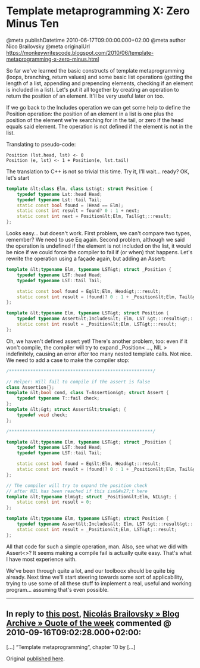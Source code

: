 # Template metaprogramming X: Zero Minus Ten

@meta publishDatetime 2010-06-17T09:00:00.000+02:00
@meta author Nico Brailovsky
@meta originalUrl https://monkeywritescode.blogspot.com/2010/06/template-metaprogramming-x-zero-minus.html

So far we've learned the basic constructs of template metaprogramming (loops, branching, return values) and some basic list operations (getting the length of a list, appending and prepending elements, checking if an element is included in a list). Let's put it all together by creating an operation to return the position of an element. It'll be very useful later on too.

If we go back to the Includes operation we can get some help to define the Position operation: the position of an element in a list is one plus the position of the element we're searching for in the tail, or zero if the head equals said element. The operation is not defined if the element is not in the list.

Translating to pseudo-code:

```
Position (lst.head, lst) <- 0
Position (e, lst) <- 1 + Position(e, lst.tail)

```

The translation to C++ is not so trivial this time. Try it, I'll wait... ready? OK, let's start

```c++
template &lt;class Elm, class Lst&gt; struct Position {
	typedef typename Lst::head Head;
	typedef typename Lst::tail Tail;
	static const bool found = (Head == Elm);
	static const int result = found? 0 : 1 + next;
	static const int next = Position&lt;Elm, Tail&gt;::result;
};

```

Looks easy... but doesn't work. First problem, we can't compare two types, remember? We need to use Eq again. Second problem, although we said the operation is undefined if the element is not included on the list, it would be nice if we could force the compiler to fail if (or when) that happens. Let's rewrite the operation using a façade again, but adding an Assert:

```c++
template &lt;typename Elm, typename LST&gt; struct _Position {
	typedef typename LST::head Head;
	typedef typename LST::tail Tail;

	static const bool found = Eq&lt;Elm, Head&gt;::result;
	static const int result = (found)? 0 : 1 + _Position&lt;Elm, Tail&gt;::result;
};

template &lt;typename Elm, typename LST&gt; struct Position {
	typedef typename Assert&lt;Includes&lt; Elm, LST &gt;::result&gt;::check include;
	static const int result = _Position&lt;Elm, LST&gt;::result;
};

```

Oh, we haven't defined assert yet! There's another problem, too: even if it won't compile, the compiler will try to expand \_Position< ..., NIL > indefinitely, causing an error after too many nested template calls. Not nice. We need to add a case to make the compiler stop:

```c++
/******************************************************/

// Helper: Will fail to compile if the assert is false
class Assertion{};
template &lt;bool cond, class T=Assertion&gt; struct Assert {
	typedef typename T::fail check;
};
template &lt;&gt; struct Assert&lt;true&gt; {
	typedef void check;
};

/******************************************************/

template &lt;typename Elm, typename LST&gt; struct _Position {
	typedef typename LST::head Head;
	typedef typename LST::tail Tail;

	static const bool found = Eq&lt;Elm, Head&gt;::result;
	static const int result = (found)? 0 : 1 + _Position&lt;Elm, Tail&gt;::result;
};

// The compiler will try to expand the position check
// after NIL has been reached if this isn&#x27;t here
template &lt;typename Elm&gt; struct _Position&lt;Elm, NIL&gt; {
	static const int result = 0;
};

template &lt;typename Elm, typename LST&gt; struct Position {
	typedef typename Assert&lt;Includes&lt; Elm, LST &gt;::result&gt;::check include;
	static const int result = _Position&lt;Elm, LST&gt;::result;
};

```

All that code for such a simple operation, man. Also, see what we did with Assert<>? It seems making a compile fail is actually quite easy. That's what I have most experience with.

We've been through quite a lot, and our toolboox should be quite big already. Next time we'll start steering towards some sort of applicability, trying to use some of all these stuff to implement a real, useful and working program... assuming that's even possible.


---
## In reply to [this post](), [Nicolás Brailovsky » Blog Archive » Quote of the week](/blog_md/2010/0916_Quoteoftheweek.md) commented @ 2010-09-16T09:02:28.000+02:00:

[...] “Template metaprogramming“, chapter 10 by [...]

Original [published here](/blog_md/2010/0617_TemplatemetaprogrammingXZeroMinusTen.md).
